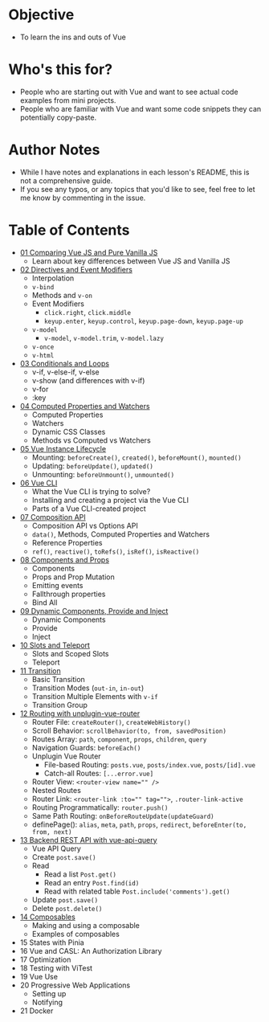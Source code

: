 # Objective
- To learn the ins and outs of Vue

# Who's this for?
- People who are starting out with Vue and want to see actual code examples from mini projects.
- People who are familiar with Vue and want some code snippets they can potentially copy-paste.

# Author Notes
- While I have notes and explanations in each lesson's README, this is not a comprehensive guide.
- If you see any typos, or any topics that you'd like to see, feel free to let me know by commenting in the issue.

# Table of Contents
- [01 Comparing Vue JS and Pure Vanilla JS](./01-vue-vs-vanilla-js/)
  - Learn about key differences between Vue JS and Vanilla JS
- [02 Directives and Event Modifiers](./02-directives/)
  - Interpolation
  - `v-bind`
  - Methods and `v-on`
  - Event Modifiers
    - `click.right`, `click.middle`
    - `keyup.enter`, `keyup.control`, `keyup.page-down`, `keyup.page-up`
  - `v-model`
    - `v-model`, `v-model.trim`, `v-model.lazy`
  - `v-once`
  - `v-html`
- [03 Conditionals and Loops](./03-conditionals-loops/)
  - v-if, v-else-if, v-else
  - v-show (and differences with v-if)
  - v-for
  - :key
- [04 Computed Properties and Watchers](./04-computed-watcher/)
  - Computed Properties
  - Watchers
  - Dynamic CSS Classes
  - Methods vs Computed vs Watchers
- [05 Vue Instance Lifecycle](./05-lifecycle/)
  - Mounting: `beforeCreate()`, `created()`, `beforeMount()`, `mounted()`
  - Updating: `beforeUpdate()`, `updated()`
  - Unmounting: `beforeUnmount()`, `unmounted()`
- [06 Vue CLI](./06-vue-cli/)
  - What the Vue CLI is trying to solve?
  - Installing and creating a project via the Vue CLI
  - Parts of a Vue CLI-created project
- [07 Composition API](./07-composition-api/)
  - Composition API vs Options API
  - `data()`, Methods, Computed Properties and Watchers
  - Reference Properties
  - `ref()`, `reactive()`, `toRefs()`, `isRef()`, `isReactive()`
- [08 Components and Props](./08-components-props/)
  - Components
  - Props and Prop Mutation
  - Emitting events
  - Fallthrough properties
  - Bind All
- [09 Dynamic Components, Provide and Inject](./09-provide-inject/)
  - Dynamic Components
  - Provide
  - Inject
- [10 Slots and Teleport](./10-slots-teleport/)
  - Slots and Scoped Slots
  - Teleport
- [11 Transition](./11-transition/)
  - Basic Transition
  - Transition Modes (`out-in`, `in-out`)
  - Transition Multiple Elements with `v-if`
  - Transition Group
- [12 Routing with unplugin-vue-router](./12-routing/)
  - Router File: `createRouter()`, `createWebHistory()`
  - Scroll Behavior: `scrollBehavior(to, from, savedPosition)`
  - Routes Array: `path`, `component`, `props`, `children`, `query`
  - Navigation Guards: `beforeEach()`
  - Unplugin Vue Router
    - File-based Routing: `posts.vue`, `posts/index.vue`, `posts/[id].vue`
    - Catch-all Routes: `[...error.vue]`
  - Router View: `<router-view name="" />`
  - Nested Routes
  - Router Link: `<router-link :to="" tag="">`, `.router-link-active`
  - Routing Programmatically: `router.push()`
  - Same Path Routing: `onBeforeRouteUpdate(updateGuard)`
  - definePage(): `alias`, `meta`, `path`, `props`, `redirect`, `beforeEnter(to, from, next)` 
- [13 Backend REST API with vue-api-query](./13-backend/)
  - Vue API Query
  - Create `post.save()`
  - Read
    - Read a list `Post.get()`
    - Read an entry `Post.find(id)`
    - Read with related table `Post.include('comments').get()`
  - Update `post.save()`
  - Delete `post.delete()`
- [14 Composables](./14-composables/)
  - Making and using a composable
  - Examples of composables
- 15 States with Pinia
- 16 Vue and CASL: An Authorization Library
- 17 Optimization
- 18 Testing with ViTest
- 19 Vue Use
- 20 Progressive Web Applications
  - Setting up
  - Notifying
- 21 Docker
